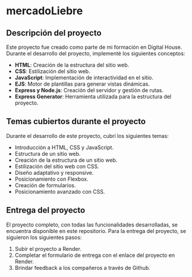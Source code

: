 # mercadoLiebre

## Descripción del proyecto

Este proyecto fue creado como parte de mi formación en Digital House. Durante el desarrollo del proyecto, implementé los siguientes conceptos:

- **HTML**: Creación de la estructura del sitio web.
- **CSS**: Estilización del sitio web.
- **JavaScript**: Implementación de interactividad en el sitio.
- **EJS**: Motor de plantillas para generar vistas dinámicas.
- **Express y Node.js**: Creación del servidor y gestión de rutas.
- **Express Generator**: Herramienta utilizada para la estructura del proyecto.

## Temas cubiertos durante el proyecto

Durante el desarrollo de este proyecto, cubrí los siguientes temas:

- Introducción a HTML, CSS y JavaScript.
- Estructura de un sitio web.
- Creación de la estructura de un sitio web.
- Estilización del sitio web con CSS.
- Diseño adaptativo y responsive.
- Posicionamiento con Flexbox.
- Creación de formularios.
- Posicionamiento avanzado con CSS.

## Entrega del proyecto

El proyecto completo, con todas las funcionalidades desarrolladas, se encuentra disponible en este repositorio. Para la entrega del proyecto, se siguieron los siguientes pasos:

1. Subir el proyecto a Render.
2. Completar el formulario de entrega con el enlace del proyecto en Render.
3. Brindar feedback a los compañeros a través de Github.
